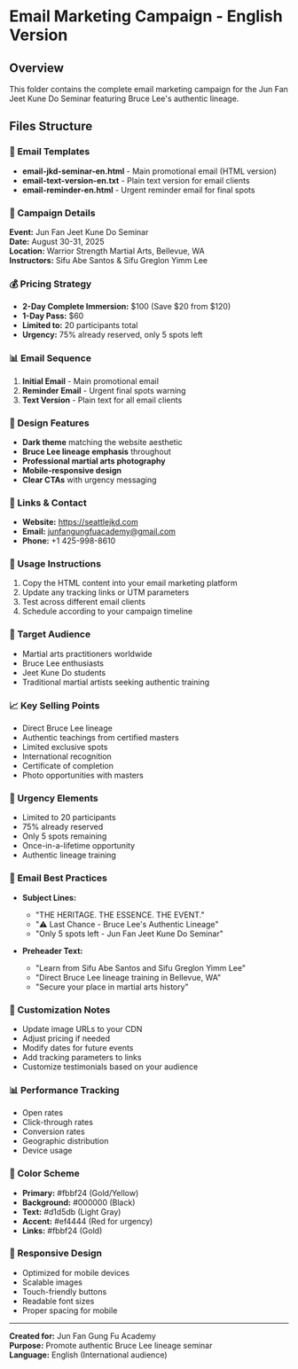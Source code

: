 # Email Marketing Campaign - English Version

## Overview
This folder contains the complete email marketing campaign for the Jun Fan Jeet Kune Do Seminar featuring Bruce Lee's authentic lineage.

## Files Structure

### 📧 Email Templates
- **email-jkd-seminar-en.html** - Main promotional email (HTML version)
- **email-text-version-en.txt** - Plain text version for email clients
- **email-reminder-en.html** - Urgent reminder email for final spots

### 🎯 Campaign Details

**Event:** Jun Fan Jeet Kune Do Seminar  
**Date:** August 30-31, 2025  
**Location:** Warrior Strength Martial Arts, Bellevue, WA  
**Instructors:** Sifu Abe Santos & Sifu Greglon Yimm Lee

### 💰 Pricing Strategy
- **2-Day Complete Immersion:** $100 (Save $20 from $120)
- **1-Day Pass:** $60
- **Limited to:** 20 participants total
- **Urgency:** 75% already reserved, only 5 spots left

### 📊 Email Sequence
1. **Initial Email** - Main promotional email
2. **Reminder Email** - Urgent final spots warning
3. **Text Version** - Plain text for all email clients

### 🎨 Design Features
- **Dark theme** matching the website aesthetic
- **Bruce Lee lineage emphasis** throughout
- **Professional martial arts photography**
- **Mobile-responsive design**
- **Clear CTAs** with urgency messaging

### 🔗 Links & Contact
- **Website:** https://seattlejkd.com
- **Email:** junfangungfuacademy@gmail.com
- **Phone:** +1 425-998-8610

### 📱 Usage Instructions
1. Copy the HTML content into your email marketing platform
2. Update any tracking links or UTM parameters
3. Test across different email clients
4. Schedule according to your campaign timeline

### 🎯 Target Audience
- Martial arts practitioners worldwide
- Bruce Lee enthusiasts
- Jeet Kune Do students
- Traditional martial artists seeking authentic training

### 📈 Key Selling Points
- Direct Bruce Lee lineage
- Authentic teachings from certified masters
- Limited exclusive spots
- International recognition
- Certificate of completion
- Photo opportunities with masters

### 🚨 Urgency Elements
- Limited to 20 participants
- 75% already reserved
- Only 5 spots remaining
- Once-in-a-lifetime opportunity
- Authentic lineage training

### 📧 Email Best Practices
- **Subject Lines:**
  - "THE HERITAGE. THE ESSENCE. THE EVENT."
  - "⚠️ Last Chance - Bruce Lee's Authentic Lineage"
  - "Only 5 spots left - Jun Fan Jeet Kune Do Seminar"

- **Preheader Text:**
  - "Learn from Sifu Abe Santos and Sifu Greglon Yimm Lee"
  - "Direct Bruce Lee lineage training in Bellevue, WA"
  - "Secure your place in martial arts history"

### 🔄 Customization Notes
- Update image URLs to your CDN
- Adjust pricing if needed
- Modify dates for future events
- Add tracking parameters to links
- Customize testimonials based on your audience

### 📊 Performance Tracking
- Open rates
- Click-through rates
- Conversion rates
- Geographic distribution
- Device usage

### 🎨 Color Scheme
- **Primary:** #fbbf24 (Gold/Yellow)
- **Background:** #000000 (Black)
- **Text:** #d1d5db (Light Gray)
- **Accent:** #ef4444 (Red for urgency)
- **Links:** #fbbf24 (Gold)

### 📱 Responsive Design
- Optimized for mobile devices
- Scalable images
- Touch-friendly buttons
- Readable font sizes
- Proper spacing for mobile

---

**Created for:** Jun Fan Gung Fu Academy  
**Purpose:** Promote authentic Bruce Lee lineage seminar  
**Language:** English (International audience)
